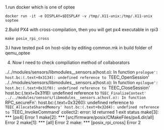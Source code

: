 1.run docker which is one of optee

``docker run -it -e DISPLAY=$DISPLAY -v /tmp/.X11-unix:/tmp/.X11-unix soptee``

2.Build PX4 with cross-compilation, then you will get px4 executable in rpi3

``make posix_rpi_cross``

3.I have tested px4 on host-side by editing common.mk in build folder of qemu_optee

4. Now I need to check compiliation method of collaborators


../../modules/sensors/libmodules__sensors.a(host.o): In function `prologue':
host.bc:(.text+0x3134): undefined reference to `TEEC_OpenSession'
../../modules/sensors/libmodules__sensors.a(host.o): In function `epilogue':
host.bc:(.text+0x31f0): undefined reference to `TEEC_CloseSession'
host.bc:(.text+0x31f8): undefined reference to `TEEC_FinalizeContext'
../../modules/sensors/libmodules__sensors.a(host.o): In function `RPC_secureFn':
host.bc:(.text+0x3260): undefined reference to `TEEC_AllocateSharedMemory'
host.bc:(.text+0x32d4): undefined reference to `TEEC_InvokeCommand'
collect2: error: ld returned 1 exit status
make[3]: *** [px4] Error 1
make[2]: *** [src/firmware/posix/CMakeFiles/px4.dir/all] Error 2
make[1]: *** [all] Error 2
make: *** [posix_rpi_cross] Error 2

